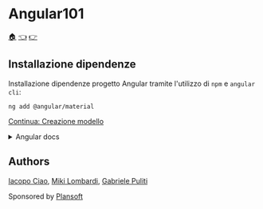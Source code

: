 # Angular101

[:house:](https://github.com/plansoft-it/CorsoAngularSuperioriGestione/) [:point_left:](https://github.com/plansoft-it/Angular101/blob/step0/README.md) [:point_right:](https://github.com/plansoft-it/Angular101/blob/step2/README.md)

## Installazione dipendenze 

Installazione dipendenze progetto Angular tramite l'utilizzo di `npm` e `angular cli`:

```shell
ng add @angular/material
```

[Continua: Creazione modello](https://github.com/plansoft-it/Angular101/blob/step2/README.md)

<details><summary>Angular docs</summary>

## Angular CLI

This project was generated with [Angular CLI](https://github.com/angular/angular-cli) version 9.1.3.

## Development server

Run `ng serve` for a dev server. Navigate to `http://localhost:4200/`. The app will automatically reload if you change any of the source files.

## Code scaffolding

Run `ng generate component component-name` to generate a new component. You can also use `ng generate directive|pipe|service|class|guard|interface|enum|module`.

## Build

Run `ng build` to build the project. The build artifacts will be stored in the `dist/` directory. Use the `--prod` flag for a production build.

## Running unit tests

Run `ng test` to execute the unit tests via [Karma](https://karma-runner.github.io).

## Running end-to-end tests

Run `ng e2e` to execute the end-to-end tests via [Protractor](http://www.protractortest.org/).

## Further help

To get more help on the Angular CLI use `ng help` or go check out the [Angular CLI README](https://github.com/angular/angular-cli/blob/master/README.md).

</details>

## Authors

[Iacopo Ciao](http://github.com/KernelPanic92), [Miki Lombardi](http://github.com/thejoin95), [Gabriele Puliti](http://github.com/wabri)

Sponsored by [Plansoft](https://www.plansoft.it)
